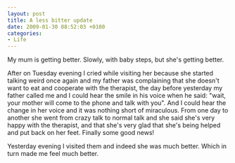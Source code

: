 ```yaml
---
layout: post
title: A less bitter update
date: 2009-01-30 08:52:03 +0100
categories:
- Life
---
```

My mum is getting better. Slowly, with baby steps, but she's getting better.

After on Tuesday evening I cried while visiting her because she started talking weird once again and my father was complaining that she doesn't want to eat and cooperate with the therapist, the day before yesterday my father called me and I could hear the smile in his voice when he said: "wait, your mother will come to the phone and talk with you". And I could hear the change in her voice and it was nothing short of miraculous. From one day to another she went from crazy talk to normal talk and she said she's very happy with the therapist, and that she's very glad that she's being helped and put back on her feet. Finally some good news!

Yesterday evening I visited them and indeed she was much better. Which in turn made me feel much better.
